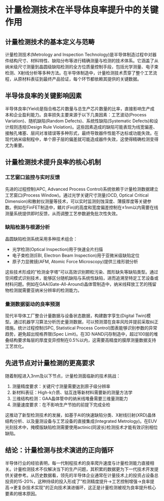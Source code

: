 # 计量检测技术在半导体良率提升中的关键作用

## 计量检测技术的基本定义与范畴

计量检测技术(Metrology and Inspection Technology)是半导体制造过程中对器件结构尺寸、材料特性、缺陷分布等进行精确测量与检测的技术体系。它涵盖了从纳米级尺寸测量到晶圆级缺陷检测的全方位质量控制手段，包括光学测量、电子束检测、X射线分析等多种方法。在半导体制造中，计量检测技术贯穿了整个工艺流程，从原材料表征到最终产品验证，每个环节都依赖其提供的关键数据。

## 半导体良率的关键影响因素

半导体良率(Yield)是指合格芯片数量与总生产芯片数量的比率，直接影响生产成本和企业盈利能力。良率损失主要来源于以下几类因素：工艺波动(Process Variation)、随机缺陷(Random Defects)、系统性缺陷(Systematic Defects)和设计规则违规(Design Rule Violation)。这些因素造成的缺陷可能表现为线宽偏差、接触孔堵塞、层间对准错误等多种形式，最终导致器件性能不达标或功能失效。在现代纳米级制程中，单个原子层的偏差就可能造成器件失效，这使得精确检测变得尤为重要。

## 计量检测技术提升良率的核心机制

### 工艺窗口监控与实时反馈

先进的过程控制(APC, Advanced Process Control)系统依赖于计量检测数据建立工艺窗口(Process Window)。通过光学关键尺寸测量(OCD, Optical Critical Dimension)和散射仪测量等技术，可以实时监测刻蚀深度、薄膜厚度等关键参数。例如在FinFET制造中，鳍片(Fin)的高度和宽度偏差控制在±1nm以内需要在线测量系统提供即时反馈，从而调整工艺参数避免批次性失效。

### 缺陷检测与根源分析

晶圆缺陷检测系统采用多种技术组合：
- 光学检测(Optical Inspection)用于快速全片扫描
- 电子束检测(EBI, Electron Beam Inspection)用于亚微米级缺陷定位
- 原子力显微镜(AFM, Atomic Force Microscopy)提供三维形貌分析

这些技术形成的"检测金字塔"可以高效识别颗粒污染、图形缺失等缺陷类型。通过空间模式识别技术，能够区分随机缺陷与系统性缺陷，进而追溯至特定工艺设备或材料问题。例如在GAA(Gate-All-Around)晶体管制造中，纳米线释放工艺的残留物检测就需要亚纳米分辨率的检测能力。

### 量测数据驱动的良率预测

现代半导体工厂整合计量数据与设备状态数据，构建数字孪生(Digital Twin)模型。通过机器学习算法分析历史量测数据，可以预测潜在良率风险并提前采取纠正措施。统计过程控制(SPC, Statistical Process Control)图表能够识别参数的异常趋势，避免超出规格界限(Spec Limit)。在3D NAND闪存制造中，超过100层的堆叠结构要求每层的厚度变异控制在0.5%以内，这需要高精度的膜厚测量数据支持工艺优化。

## 先进节点对计量检测的更高要求

随着制程进入3nm及以下节点，计量检测面临新的技术挑战：
1. 测量精度要求：关键尺寸测量需要达到原子级分辨率
2. 新材料表征：High-k介质、钴互连等新材料需要新的测量方法学
3. 三维结构检测：GAA晶体管中的纳米线堆叠需要三维量测能力
4. 测量速度要求：在不影响生产节拍的前提下完成全检

这推动了新型检测技术的发展，如基于AI的快速缺陷分类、X射线衍射(XRD)晶体结构分析、以及量测设备与工艺设备的直接集成(Integrated Metrology)。在EUV光刻技术中，掩模版缺陷检测需要使用actinic(同波长)检测技术才能有效识别相位缺陷。

## 结论：计量检测与技术演进的正向循环

半导体行业的经验表明，每一代制程技术的良率爬升速度与计量检测能力直接相关。计量检测技术不仅解决当下的生产问题，其积累的数据更为下一代技术开发提供关键参考。从历史数据看，领先的半导体企业通常在计量技术上的投资占设备总投资的15-20%，这种持续的投入形成了"检测精度提升→工艺控制增强→良率提高→更复杂技术实现"的正向技术演进循环，这正是计量检测被视为良率提升核心要素的根本原因。